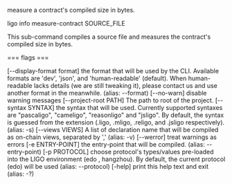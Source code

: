 measure a contract\'s compiled size in bytes.

ligo info measure-contract SOURCE_FILE

This sub-command compiles a source file and measures the contract\'s
compiled size in bytes.

=== flags ===

\[\--display-format format\] the format that will be used by the CLI.
Available formats are \'dev\', \'json\', and \'human-readable\'
(default). When human-readable lacks details (we are still tweaking it),
please contact us and use another format in the meanwhile. (alias:
\--format) \[\--no-warn\] disable warning messages \[\--project-root
PATH\] The path to root of the project. \[\--syntax SYNTAX\] the syntax
that will be used. Currently supported syntaxes are \"pascaligo\",
\"cameligo\", \"reasonligo\" and \"jsligo\". By default, the syntax is
guessed from the extension (.ligo, .mligo, .religo, and .jsligo
respectively). (alias: -s) \[\--views VIEWS\] A list of declaration name
that will be compiled as on-chain views, separated by \',\' (alias: -v)
\[\--werror\] treat warnings as errors \[-e ENTRY-POINT\] the
entry-point that will be compiled. (alias: \--entry-point) \[-p
PROTOCOL\] choose protocol\'s types/values pre-loaded into the LIGO
environment (edo , hangzhou). By default, the current protocol (edo)
will be used (alias: \--protocol) \[-help\] print this help text and
exit (alias: -?)
